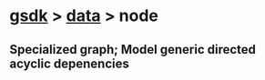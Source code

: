 # [gsdk](../../README.md) > [data](../data.md) > node
## Specialized graph; Model generic directed acyclic depenencies